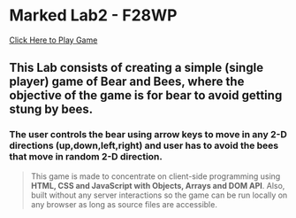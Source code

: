 # Marked Lab2 - F28WP

[Click Here to Play Game](https://o0be8.csb.app/)

## This Lab consists of creating a simple (single player) game of Bear and Bees, where the objective of the game is for bear to avoid getting stung by bees.
### The user controls the bear using arrow keys to move in any 2-D directions (up,down,left,right) and user has to avoid the bees that move in random 2-D direction.
>
>This game is made to concentrate on client-side programming using **HTML, CSS and JavaScript with Objects, Arrays and DOM API**.
>Also, built without any server interactions so the game can be run locally on any browser as long as source files are accessible.
